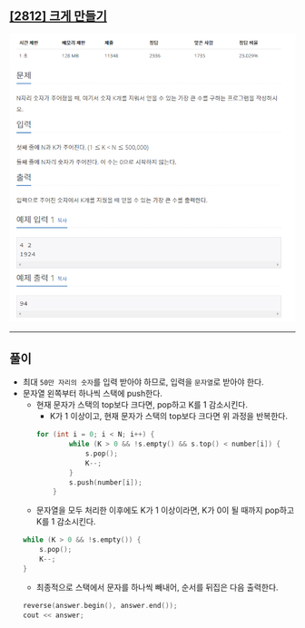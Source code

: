 ## [[2812] 크게 만들기](https://www.acmicpc.net/problem/2812)

![](imgs/1.PNG)
___
## **풀이**
- 최대 `50만 자리의 숫자`를 입력 받아야 하므로, 입력을 `문자열`로 받아야 한다.
- 문자열 왼쪽부터 하나씩 스택에 push한다.
	- 현재 문자가 스택의 top보다 크다면, pop하고 K를 1 감소시킨다.
		- K가 1 이상이고, 현재 문자가 스택의 top보다 크다면 위 과정을 반복한다.
		```c++
		for (int i = 0; i < N; i++) {
				while (K > 0 && !s.empty() && s.top() < number[i]) {
					s.pop();
					K--;
				}
				s.push(number[i]);
			}
		```
	- 문자열을 모두 처리한 이후에도 K가 1 이상이라면, K가 0이 될 때까지 pop하고 K를 1 감소시킨다.
	```c++
	while (K > 0 && !s.empty()) {
		s.pop();
		K--;
	}
	```
	- 최종적으로 스택에서 문자를 하나씩 빼내어, 순서를 뒤집은 다음 출력한다.
	```c++
	reverse(answer.begin(), answer.end());
	cout << answer;
	```
